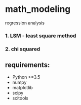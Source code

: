# math_modeling
regression analysis
### 1. LSM - least square method
### 2. chi squared
## requirements:
<ul>
<li>
Python >=3.5
</li>
<li>
numpy
</li>
<li>
matplotlib
</li>
<li>
scipy
</li>
<li>
scitools
</li>
</ul>
